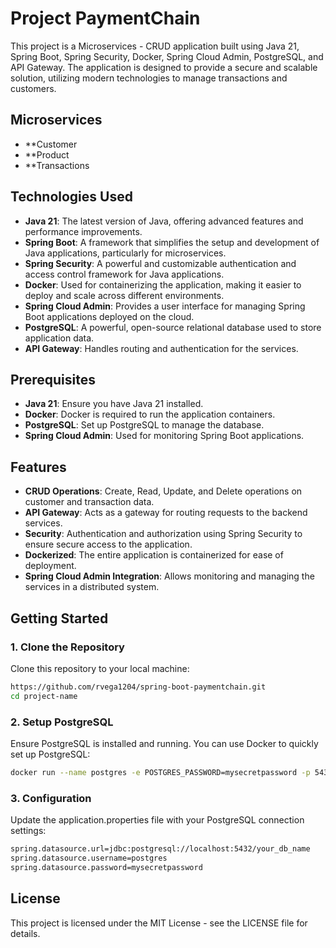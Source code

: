 # Project PaymentChain

This project is a Microservices - CRUD application built using Java 21, Spring Boot, Spring Security, Docker, Spring Cloud Admin, PostgreSQL, and API Gateway. The application is designed to provide a secure and scalable solution, utilizing modern technologies to manage transactions and customers.

## Microservices

- **Customer
- **Product
- **Transactions

## Technologies Used

- **Java 21**: The latest version of Java, offering advanced features and performance improvements.
- **Spring Boot**: A framework that simplifies the setup and development of Java applications, particularly for microservices.
- **Spring Security**: A powerful and customizable authentication and access control framework for Java applications.
- **Docker**: Used for containerizing the application, making it easier to deploy and scale across different environments.
- **Spring Cloud Admin**: Provides a user interface for managing Spring Boot applications deployed on the cloud.
- **PostgreSQL**: A powerful, open-source relational database used to store application data.
- **API Gateway**: Handles routing and authentication for the services.

## Prerequisites

- **Java 21**: Ensure you have Java 21 installed.
- **Docker**: Docker is required to run the application containers.
- **PostgreSQL**: Set up PostgreSQL to manage the database.
- **Spring Cloud Admin**: Used for monitoring Spring Boot applications.

## Features

- **CRUD Operations**: Create, Read, Update, and Delete operations on customer and transaction data.
- **API Gateway**: Acts as a gateway for routing requests to the backend services.
- **Security**: Authentication and authorization using Spring Security to ensure secure access to the application.
- **Dockerized**: The entire application is containerized for ease of deployment.
- **Spring Cloud Admin Integration**: Allows monitoring and managing the services in a distributed system.

## Getting Started

### 1. Clone the Repository

Clone this repository to your local machine:

```bash
https://github.com/rvega1204/spring-boot-paymentchain.git
cd project-name
```
### 2. Setup PostgreSQL
Ensure PostgreSQL is installed and running. You can use Docker to quickly set up PostgreSQL:

```bash
docker run --name postgres -e POSTGRES_PASSWORD=mysecretpassword -p 5432:5432 -d postgres
```

### 3. Configuration
Update the application.properties file with your PostgreSQL connection settings:

```bash
spring.datasource.url=jdbc:postgresql://localhost:5432/your_db_name
spring.datasource.username=postgres
spring.datasource.password=mysecretpassword
```

## License
This project is licensed under the MIT License - see the LICENSE file for details.
